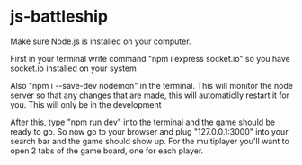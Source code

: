 # js-battleship

Make sure Node.js is installed on your computer.

First in your terminal write command "npm i express socket.io" so you have socket.io installed on your system

Also "npm i --save-dev nodemon" in the terminal. This will monitor the node server so that any changes that are made, this will automaticlly restart it for you. This will only be in the development

After this, type "npm run dev" into the terminal and the game should be ready to go. So now go to your browser and plug "127.0.0.1:3000" into your search bar and the game should show up. For the multiplayer you'll want to open 2 tabs of the game board, one for each player.

